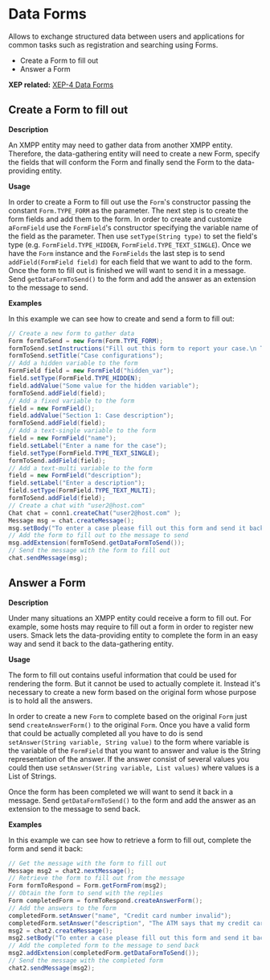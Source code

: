 # Data Forms

Allows to exchange structured data between users and applications for common
tasks such as registration and searching using Forms.

  * Create a Form to fill out
  * Answer a Form

**XEP related:** [XEP-4 Data Forms](http://www.xmpp.org/extensions/xep-0004.html)

## Create a Form to fill out

**Description**

An XMPP entity may need to gather data from another XMPP entity. Therefore,
the data-gathering entity will need to create a new Form, specify the fields
that will conform the Form and finally send the Form to the data-providing
entity.

**Usage**

In order to create a Form to fill out use the `Form`'s constructor passing the constant `Form.TYPE_FORM` as the parameter.
The next step is to create the form fields and add them to the form. In order to create and customize a`FormField` use the `FormField`'s constructor specifying the variable name of the field as the parameter.
Then use `setType(String type)` to set the field's type (e.g. `FormField.TYPE_HIDDEN`, `FormField.TYPE_TEXT_SINGLE`).
Once we have the `Form` instance and the `FormFields` the last step is to send `addField(FormField field)` for each field that we want to add to the form.
Once the form to fill out is finished we will want to send it in a message.
Send `getDataFormToSend()` to the form and add the answer as an extension to the message to send.

**Examples**

In this example we can see how to create and send a form to fill out:

```java
// Create a new form to gather data
Form formToSend = new Form(Form.TYPE_FORM);
formToSend.setInstructions("Fill out this form to report your case.\n The case will be created automatically.");
formToSend.setTitle("Case configurations");
// Add a hidden variable to the form
FormField field = new FormField("hidden_var");
field.setType(FormField.TYPE_HIDDEN);
field.addValue("Some value for the hidden variable");
formToSend.addField(field);
// Add a fixed variable to the form
field = new FormField();
field.addValue("Section 1: Case description");
formToSend.addField(field);
// Add a text-single variable to the form
field = new FormField("name");
field.setLabel("Enter a name for the case");
field.setType(FormField.TYPE_TEXT_SINGLE);
formToSend.addField(field);
// Add a text-multi variable to the form
field = new FormField("description");
field.setLabel("Enter a description");
field.setType(FormField.TYPE_TEXT_MULTI);
formToSend.addField(field);
// Create a chat with "user2@host.com"
Chat chat = conn1.createChat("user2@host.com" );
Message msg = chat.createMessage();
msg.setBody("To enter a case please fill out this form and send it back");
// Add the form to fill out to the message to send
msg.addExtension(formToSend.getDataFormToSend());
// Send the message with the form to fill out
chat.sendMessage(msg);
```

## Answer a Form

**Description**

Under many situations an XMPP entity could receive a form to fill out. For
example, some hosts may require to fill out a form in order to register new
users. Smack lets the data-providing entity to complete the form in an easy
way and send it back to the data-gathering entity.

**Usage**

The form to fill out contains useful information that could be used for
rendering the form. But it cannot be used to actually complete it. Instead
it's necessary to create a new form based on the original form whose purpose
is to hold all the answers.

In order to create a new `Form` to complete based on the original
`Form` just send `createAnswerForm()` to the original `Form`. Once
you have a valid form that could be actually completed all you have to do is
send `setAnswer(String variable, String value)` to the form where variable
is the variable of the `FormField` that you want to answer and value is
the String representation of the answer. If the answer consist of several
values you could then use `setAnswer(String variable, List values)` where
values is a List of Strings.

Once the form has been completed we will want to send it back in a message.
Send `getDataFormToSend()` to the form and add the answer as an extension to
the message to send back.

**Examples**

In this example we can see how to retrieve a form to fill out, complete the
form and send it back:

```java
// Get the message with the form to fill out
Message msg2 = chat2.nextMessage();
// Retrieve the form to fill out from the message
Form formToRespond = Form.getFormFrom(msg2);
// Obtain the form to send with the replies
Form completedForm = formToRespond.createAnswerForm();
// Add the answers to the form
completedForm.setAnswer("name", "Credit card number invalid");
completedForm.setAnswer("description", "The ATM says that my credit card number is invalid");
msg2 = chat2.createMessage();
msg2.setBody("To enter a case please fill out this form and send it back"):
// Add the completed form to the message to send back
msg2.addExtension(completedForm.getDataFormToSend());
// Send the message with the completed form
chat2.sendMessage(msg2);
```
